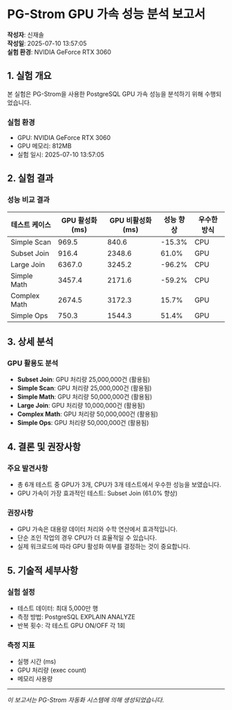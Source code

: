 # PG-Strom GPU 가속 성능 분석 보고서

**작성자**: 신재솔  
**작성일**: 2025-07-10 13:57:05  
**실험 환경**: NVIDIA GeForce RTX 3060

## 1. 실험 개요

본 실험은 PG-Strom을 사용한 PostgreSQL GPU 가속 성능을 분석하기 위해 수행되었습니다.

### 실험 환경
- GPU: NVIDIA GeForce RTX 3060
- GPU 메모리: 812MB
- 실험 일시: 2025-07-10 13:57:05

## 2. 실험 결과

### 성능 비교 결과

| 테스트 케이스 | GPU 활성화 (ms) | GPU 비활성화 (ms) | 성능 향상 | 우수한 방식 |
|---------------|----------------|------------------|-----------|------------|
| Simple Scan | 969.5 | 840.6 | -15.3% | CPU |
| Subset Join | 916.4 | 2348.6 | 61.0% | GPU |
| Large Join | 6367.0 | 3245.2 | -96.2% | CPU |
| Simple Math | 3457.4 | 2171.6 | -59.2% | CPU |
| Complex Math | 2674.5 | 3172.3 | 15.7% | GPU |
| Simple Ops | 750.3 | 1544.3 | 51.4% | GPU |

## 3. 상세 분석

### GPU 활용도 분석
- **Subset Join**: GPU 처리량 25,000,000건 (활용됨)
- **Simple Scan**: GPU 처리량 25,000,000건 (활용됨)
- **Simple Math**: GPU 처리량 50,000,000건 (활용됨)
- **Large Join**: GPU 처리량 10,000,000건 (활용됨)
- **Complex Math**: GPU 처리량 50,000,000건 (활용됨)
- **Simple Ops**: GPU 처리량 50,000,000건 (활용됨)

## 4. 결론 및 권장사항

### 주요 발견사항
- 총 6개 테스트 중 GPU가 3개, CPU가 3개 테스트에서 우수한 성능을 보였습니다.
- GPU 가속이 가장 효과적인 테스트: Subset Join (61.0% 향상)

### 권장사항
- GPU 가속은 대용량 데이터 처리와 수학 연산에서 효과적입니다.
- 단순 조인 작업의 경우 CPU가 더 효율적일 수 있습니다.
- 실제 워크로드에 따라 GPU 활성화 여부를 결정하는 것이 중요합니다.

## 5. 기술적 세부사항

### 실험 설정
- 테스트 데이터: 최대 5,000만 행
- 측정 방법: PostgreSQL EXPLAIN ANALYZE
- 반복 횟수: 각 테스트 GPU ON/OFF 각 1회

### 측정 지표
- 실행 시간 (ms)
- GPU 처리량 (exec count)
- 메모리 사용량

---
*이 보고서는 PG-Strom 자동화 시스템에 의해 생성되었습니다.*

